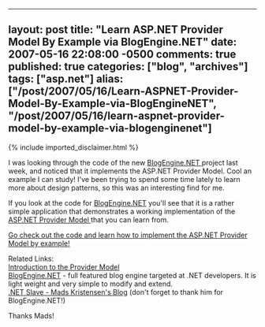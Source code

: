   ---
  layout: post
  title: "Learn ASP.NET Provider Model By Example via BlogEngine.NET"
  date: 2007-05-16 22:08:00 -0500
  comments: true
  published: true
  categories: ["blog", "archives"]
  tags: ["asp.net"]
  alias: ["/post/2007/05/16/Learn-ASPNET-Provider-Model-By-Example-via-BlogEngineNET", "/post/2007/05/16/learn-aspnet-provider-model-by-example-via-blogenginenet"]
  ---
<!-- more -->
{% include imported_disclaimer.html %}
<p>I was looking through the code of the new <a href="http://codeplex.com/blogengine">BlogEngine.NET </a>project last week, and noticed that it implements the ASP.NET Provider Model. Cool an example I can study! I've been trying to spend some time lately to learn more about design patterns, so this was an interesting find for me.</p>
<p>If you look at the code for <a href="http://codeplex.com/blogengine">BlogEngine.NET</a> you'll see that it is a rather simple application that demonstrates a working implementation of the <a href="http://msdn2.microsoft.com/en-us/library/aa479030.aspx">ASP.NET Provider Model </a>that you can learn from.</p>
<p><a href="http://www.codeplex.com/blogengine/SourceControl/ListDownloadableCommits.aspx">Go check out the code and learn&nbsp;how to implement the ASP.NET Provider Model&nbsp;by example!</a></p>
<p>Related Links:<br /> <a href="http://msdn2.microsoft.com/en-us/library/aa479030.aspx">Introduction to the Provider Model</a><br /> <a href="http://www.codeplex.com/blogengine">BlogEngine.NET</a>&nbsp;- full featured blog engine targeted at .NET developers. It is light weight and very simple to modify and extend.<br /> <a href="http://blog.madskristensen.dk">.NET Slave - Mads Kristensen's Blog</a> (don't forget to thank him for BlogEngine.NET!)</p>
<p>Thanks Mads!</p>
